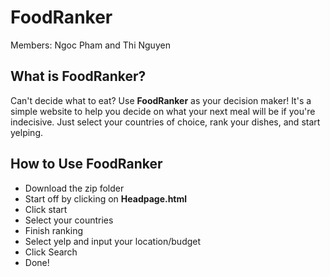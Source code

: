 # FoodRanker

Members: Ngoc Pham and Thi Nguyen

## What is FoodRanker?
Can't decide what to eat? Use **FoodRanker** as your decision maker!
It's a simple website to help you decide on what your next meal will be if you're indecisive. 
Just select your countries of choice, rank your dishes, and start yelping.

## How to Use FoodRanker
* Download the zip folder
* Start off by clicking on **Headpage.html**
* Click start
* Select your countries
* Finish ranking
* Select yelp and input your location/budget
* Click Search
* Done!
